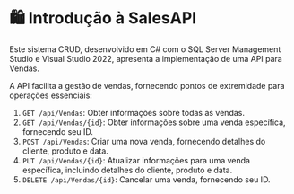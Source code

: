 <!DOCTYPE html>
<html
<body>
    <h1>🛍️ Introdução à SalesAPI</h1>
    <p>Este sistema CRUD, desenvolvido em C# com o SQL Server Management Studio e Visual Studio 2022, apresenta a implementação de uma API para Vendas.</p>
    <p>A API facilita a gestão de vendas, fornecendo pontos de extremidade para operações essenciais:</p>
    <ol>
        <li><code>GET /api/Vendas</code>: Obter informações sobre todas as vendas.</li>
        <li><code>GET /api/Vendas/{id}</code>: Obter informações sobre uma venda específica, fornecendo seu ID.</li>
        <li><code>POST /api/Vendas</code>: Criar uma nova venda, fornecendo detalhes do cliente, produto e data.</li>
        <li><code>PUT /api/Vendas/{id}</code>: Atualizar informações para uma venda específica, incluindo detalhes do cliente, produto e data.</li>
        <li><code>DELETE /api/Vendas/{id}</code>: Cancelar uma venda, fornecendo seu ID.</li>
    </ol>
</body>
</html>

